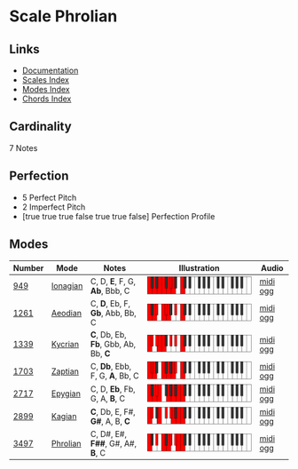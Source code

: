 # Scale Phrolian

## Links

- [Documentation](index.md)
- [Scales Index](Scales.md)
- [Modes Index](Modes.md)
- [Chords Index](Chords.md)

## Cardinality

7 Notes

## Perfection

- 5 Perfect Pitch
- 2 Imperfect Pitch
- [true true true false true true false] Perfection Profile

## Modes

| Number | Mode | Notes | Illustration | Audio |
|--------|------|-------|--------------|-------|
| [949](https://ianring.com/musictheory/scales/949) | [Ionagian](ModeIonagian.md) | C, D, **E**, F, G, **Ab**, Bbb, C | ![CNaturalIonagian](ModeCNaturalIonagian.png) | [midi](ModeCNaturalIonagian.mid) [ogg](ModeCNaturalIonagian.ogg) | 
| [1261](https://ianring.com/musictheory/scales/1261) | [Aeodian](ModeAeodian.md) | C, **D**, Eb, F, **Gb**, Abb, Bb, C | ![CNaturalAeodian](ModeCNaturalAeodian.png) | [midi](ModeCNaturalAeodian.mid) [ogg](ModeCNaturalAeodian.ogg) | 
| [1339](https://ianring.com/musictheory/scales/1339) | [Kycrian](ModeKycrian.md) | **C**, Db, Eb, **Fb**, Gbb, Ab, Bb, **C** | ![CNaturalKycrian](ModeCNaturalKycrian.png) | [midi](ModeCNaturalKycrian.mid) [ogg](ModeCNaturalKycrian.ogg) | 
| [1703](https://ianring.com/musictheory/scales/1703) | [Zaptian](ModeZaptian.md) | C, **Db**, Ebb, F, G, **A**, Bb, C | ![CNaturalZaptian](ModeCNaturalZaptian.png) | [midi](ModeCNaturalZaptian.mid) [ogg](ModeCNaturalZaptian.ogg) | 
| [2717](https://ianring.com/musictheory/scales/2717) | [Epygian](ModeEpygian.md) | C, D, **Eb**, Fb, G, A, **B**, C | ![CNaturalEpygian](ModeCNaturalEpygian.png) | [midi](ModeCNaturalEpygian.mid) [ogg](ModeCNaturalEpygian.ogg) | 
| [2899](https://ianring.com/musictheory/scales/2899) | [Kagian](ModeKagian.md) | **C**, Db, E, F#, **G#**, A, B, **C** | ![CNaturalKagian](ModeCNaturalKagian.png) | [midi](ModeCNaturalKagian.mid) [ogg](ModeCNaturalKagian.ogg) | 
| [3497](https://ianring.com/musictheory/scales/3497) | [Phrolian](ModePhrolian.md) | C, D#, E#, **F##**, G#, A#, **B**, C | ![CNaturalPhrolian](ModeCNaturalPhrolian.png) | [midi](ModeCNaturalPhrolian.mid) [ogg](ModeCNaturalPhrolian.ogg) | 
